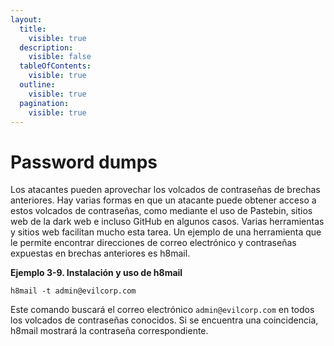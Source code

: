 ```yaml
---
layout:
  title:
    visible: true
  description:
    visible: false
  tableOfContents:
    visible: true
  outline:
    visible: true
  pagination:
    visible: true
---
```


# Password dumps

Los atacantes pueden aprovechar los volcados de contraseñas de brechas anteriores. Hay varias formas en que un atacante puede obtener acceso a estos volcados de contraseñas, como mediante el uso de Pastebin, sitios web de la dark web e incluso GitHub en algunos casos. Varias herramientas y sitios web facilitan mucho esta tarea. Un ejemplo de una herramienta que le permite encontrar direcciones de correo electrónico y contraseñas expuestas en brechas anteriores es h8mail.

**Ejemplo 3-9. Instalación y uso de h8mail**

```
h8mail -t admin@evilcorp.com
```

Este comando buscará el correo electrónico `admin@evilcorp.com` en todos los volcados de contraseñas conocidos. Si se encuentra una coincidencia, h8mail mostrará la contraseña correspondiente.

